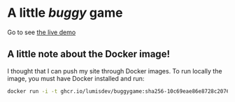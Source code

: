 # A little ***buggy*** game

Go to see [the live demo](https://buggygame.onrender.com)

## A little note about the Docker image!
I thought that I can push my site through Docker images. To run locally the image, you must have Docker installed and run:
```bash
docker run -i -t ghcr.io/lumisdev/buggygame:sha256-10c69eae86e8728c20764b196176749d2de5464f46d1cee136a34e695a54dab3.sig
```